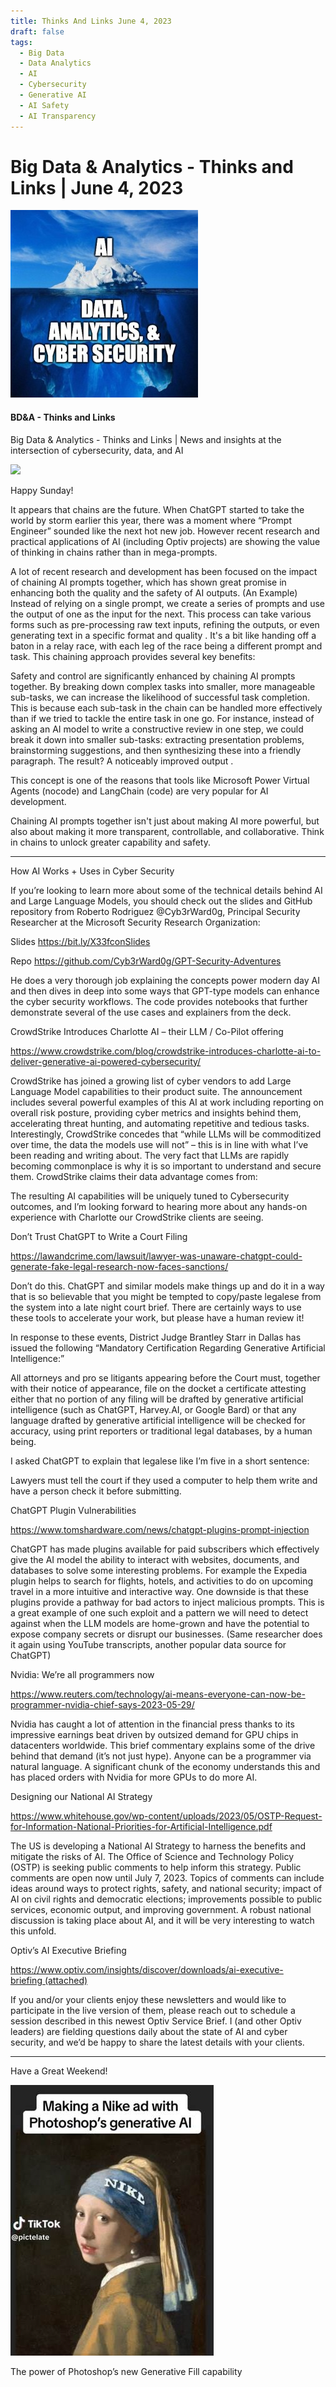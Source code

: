 ```yaml
---
title: Thinks And Links June 4, 2023
draft: false
tags:
  - Big Data
  - Data Analytics
  - AI
  - Cybersecurity
  - Generative AI
  - AI Safety
  - AI Transparency
---
```


# Big Data & Analytics - Thinks and Links | June 4, 2023

![](../images\1679742887729)

#### BD&A - Thinks and Links

Big Data & Analytics - Thinks and Links | News and insights at the intersection of cybersecurity, data, and AI

![](../https://media.licdn.com/mediaD4E12AQFDpC_k69ho2A)

Happy Sunday!

It appears that chains are the future. When ChatGPT started to take the world by storm earlier this year, there was a moment where “Prompt Engineer” sounded like the next hot new job. However recent research and practical applications of AI (including Optiv projects) are showing the value of thinking in chains rather than in mega-prompts.

A lot of recent research and development has been focused on the impact of chaining AI prompts together, which has shown great promise in enhancing both the quality and the safety of AI outputs. (An Example) Instead of relying on a single prompt, we create a series of prompts and use the output of one as the input for the next. This process can take various forms such as pre-processing raw text inputs, refining the outputs, or even generating text in a specific format and quality . It's a bit like handing off a baton in a relay race, with each leg of the race being a different prompt and task. This chaining approach provides several key benefits:

Safety and control are significantly enhanced by chaining AI prompts together. By breaking down complex tasks into smaller, more manageable sub-tasks, we can increase the likelihood of successful task completion. This is because each sub-task in the chain can be handled more effectively than if we tried to tackle the entire task in one go. For instance, instead of asking an AI model to write a constructive review in one step, we could break it down into smaller sub-tasks: extracting presentation problems, brainstorming suggestions, and then synthesizing these into a friendly paragraph. The result? A noticeably improved output .

This concept is one of the reasons that tools like Microsoft Power Virtual Agents (nocode) and LangChain (code) are very popular for AI development.

Chaining AI prompts together isn't just about making AI more powerful, but also about making it more transparent, controllable, and collaborative. Think in chains to unlock greater capability and safety.

---

How AI Works + Uses in Cyber Security

If you’re looking to learn more about some of the technical details behind AI and Large Language Models, you should check out the slides and GitHub repository from Roberto Rodriguez @Cyb3rWard0g, Principal Security Researcher at the Microsoft Security Research Organization:

Slides https://bit.ly/X33fconSlides

Repo https://github.com/Cyb3rWard0g/GPT-Security-Adventures

He does a very thorough job explaining the concepts power modern day AI and then dives in deep into some ways that GPT-type models can enhance the cyber security workflows. The code provides notebooks that further demonstrate several of the use cases and explainers from the deck.

CrowdStrike Introduces Charlotte AI – their LLM / Co-Pilot offering

https://www.crowdstrike.com/blog/crowdstrike-introduces-charlotte-ai-to-deliver-generative-ai-powered-cybersecurity/

CrowdStrike has joined a growing list of cyber vendors to add Large Language Model capabilities to their product suite. The announcement includes several powerful examples of this AI at work including reporting on overall risk posture, providing cyber metrics and insights behind them, accelerating threat hunting, and automating repetitive and tedious tasks. Interestingly, CrowdStrike concedes that “while LLMs will be commoditized over time, the data the models use will not” – this is in line with what I’ve been reading and writing about. The very fact that LLMs are rapidly becoming commonplace is why it is so important to understand and secure them. CrowdStrike claims their data advantage comes from:

The resulting AI capabilities will be uniquely tuned to Cybersecurity outcomes, and I’m looking forward to hearing more about any hands-on experience with Charlotte our CrowdStrike clients are seeing.

Don’t Trust ChatGPT to Write a Court Filing

https://lawandcrime.com/lawsuit/lawyer-was-unaware-chatgpt-could-generate-fake-legal-research-now-faces-sanctions/

Don’t do this. ChatGPT and similar models make things up and do it in a way that is so believable that you might be tempted to copy/paste legalese from the system into a late night court brief. There are certainly ways to use these tools to accelerate your work, but please have a human review it!

In response to these events, District Judge Brantley Starr in Dallas has issued the following “Mandatory Certification Regarding Generative Artificial Intelligence:”

All attorneys and pro se litigants appearing before the Court must, together with their notice of appearance, file on the docket a certificate attesting either that no portion of any filing will be drafted by generative artificial intelligence (such as ChatGPT, Harvey.AI, or Google Bard) or that any language drafted by generative artificial intelligence will be checked for accuracy, using print reporters or traditional legal databases, by a human being.

I asked ChatGPT to explain that legalese like I’m five in a short sentence:

Lawyers must tell the court if they used a computer to help them write and have a person check it before submitting.

ChatGPT Plugin Vulnerabilities

https://www.tomshardware.com/news/chatgpt-plugins-prompt-injection

ChatGPT has made plugins available for paid subscribers which effectively give the AI model the ability to interact with websites, documents, and databases to solve some interesting problems. For example the Expedia plugin helps to search for flights, hotels, and activities to do on upcoming travel in a more intuitive and interactive way. One downside is that these plugins provide a pathway for bad actors to inject malicious prompts. This is a great example of one such exploit and a pattern we will need to detect against when the LLM models are home-grown and have the potential to expose company secrets or disrupt our businesses. (Same researcher does it again using YouTube transcripts, another popular data source for ChatGPT)

Nvidia: We’re all programmers now

https://www.reuters.com/technology/ai-means-everyone-can-now-be-programmer-nvidia-chief-says-2023-05-29/

Nvidia has caught a lot of attention in the financial press thanks to its impressive earnings beat driven by outsized demand for GPU chips in datacenters worldwide. This brief commentary explains some of the drive behind that demand (it’s not just hype). Anyone can be a programmer via natural language. A significant chunk of the economy understands this and has placed orders with Nvidia for more GPUs to do more AI.

Designing our National AI Strategy

https://www.whitehouse.gov/wp-content/uploads/2023/05/OSTP-Request-for-Information-National-Priorities-for-Artificial-Intelligence.pdf

The US is developing a National AI Strategy to harness the benefits and mitigate the risks of AI. The Office of Science and Technology Policy (OSTP) is seeking public comments to help inform this strategy. Public comments are open now until July 7, 2023. Topics of comments can include ideas around ways to protect rights, safety, and national security; impact of AI on civil rights and democratic elections; improvements possible to public services, economic output, and improving government. A robust national discussion is taking place about AI, and it will be very interesting to watch this unfold.

Optiv’s AI Executive Briefing

https://www.optiv.com/insights/discover/downloads/ai-executive-briefing (attached)

If you and/or your clients enjoy these newsletters and would like to participate in the live version of them, please reach out to schedule a session described in this newest Optiv Service Brief. I (and other Optiv leaders) are fielding questions daily about the state of AI and cyber security, and we’d be happy to share the latest details with your clients.

---

Have a Great Weekend!

![No alt text provided for this image](../images\1685795425380)

The power of Photoshop’s new Generative Fill capability
